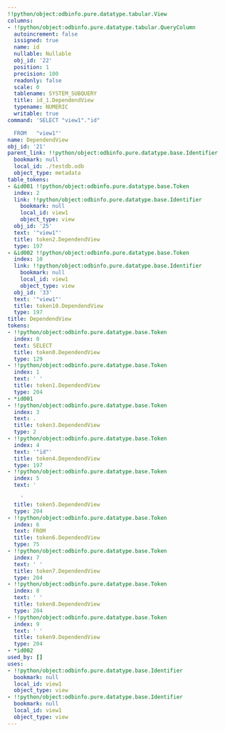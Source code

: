 ```yaml
---
!!python/object:odbinfo.pure.datatype.tabular.View
columns:
- !!python/object:odbinfo.pure.datatype.tabular.QueryColumn
  autoincrement: false
  issigned: true
  name: id
  nullable: Nullable
  obj_id: '22'
  position: 1
  precision: 100
  readonly: false
  scale: 0
  tablename: SYSTEM_SUBQUERY
  title: id_1.DependendView
  typename: NUMERIC
  writable: true
command: 'SELECT "view1"."id"

  FROM   "view1"'
name: DependendView
obj_id: '21'
parent_link: !!python/object:odbinfo.pure.datatype.base.Identifier
  bookmark: null
  local_id: ./testdb.odb
  object_type: metadata
table_tokens:
- &id001 !!python/object:odbinfo.pure.datatype.base.Token
  index: 2
  link: !!python/object:odbinfo.pure.datatype.base.Identifier
    bookmark: null
    local_id: view1
    object_type: view
  obj_id: '25'
  text: '"view1"'
  title: token2.DependendView
  type: 197
- &id002 !!python/object:odbinfo.pure.datatype.base.Token
  index: 10
  link: !!python/object:odbinfo.pure.datatype.base.Identifier
    bookmark: null
    local_id: view1
    object_type: view
  obj_id: '33'
  text: '"view1"'
  title: token10.DependendView
  type: 197
title: DependendView
tokens:
- !!python/object:odbinfo.pure.datatype.base.Token
  index: 0
  text: SELECT
  title: token0.DependendView
  type: 129
- !!python/object:odbinfo.pure.datatype.base.Token
  index: 1
  text: ' '
  title: token1.DependendView
  type: 204
- *id001
- !!python/object:odbinfo.pure.datatype.base.Token
  index: 3
  text: .
  title: token3.DependendView
  type: 2
- !!python/object:odbinfo.pure.datatype.base.Token
  index: 4
  text: '"id"'
  title: token4.DependendView
  type: 197
- !!python/object:odbinfo.pure.datatype.base.Token
  index: 5
  text: '

    '
  title: token5.DependendView
  type: 204
- !!python/object:odbinfo.pure.datatype.base.Token
  index: 6
  text: FROM
  title: token6.DependendView
  type: 75
- !!python/object:odbinfo.pure.datatype.base.Token
  index: 7
  text: ' '
  title: token7.DependendView
  type: 204
- !!python/object:odbinfo.pure.datatype.base.Token
  index: 8
  text: ' '
  title: token8.DependendView
  type: 204
- !!python/object:odbinfo.pure.datatype.base.Token
  index: 9
  text: ' '
  title: token9.DependendView
  type: 204
- *id002
used_by: []
uses:
- !!python/object:odbinfo.pure.datatype.base.Identifier
  bookmark: null
  local_id: view1
  object_type: view
- !!python/object:odbinfo.pure.datatype.base.Identifier
  bookmark: null
  local_id: view1
  object_type: view
---
```

